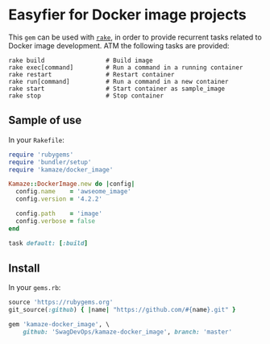 <!-- ( vim: set fenc=utf-8 spell spl=en: ) -->

# Easyfier for Docker image projects

This ``gem`` can be used with [``rake``][rake], in order to provide
recurrent tasks related to Docker image development. ATM the following tasks
are provided:

```
rake build                 # Build image
rake exec[command]         # Run a command in a running container
rake restart               # Restart container
rake run[command]          # Run a command in a new container
rake start                 # Start container as sample_image
rake stop                  # Stop container

```

## Sample of use

In your ``Rakefile``:

```ruby
require 'rubygems'
require 'bundler/setup'
require 'kamaze/docker_image'

Kamaze::DockerImage.new do |config|
  config.name    = 'awseome_image'
  config.version = '4.2.2'

  config.path    = 'image'
  config.verbose = false
end

task default: [:build]
```

## Install

In your ``gems.rb``:

```ruby
source 'https://rubygems.org'
git_source(:github) { |name| "https://github.com/#{name}.git" }

gem 'kamaze-docker_image', \
    github: 'SwagDevOps/kamaze-docker_image', branch: 'master'
```

[rake]: https://github.com/ruby/rake
